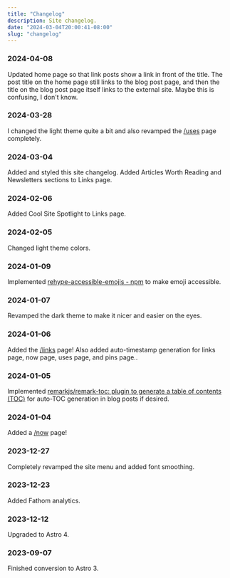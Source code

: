 ```yaml
---
title: "Changelog"
description: Site changelog.
date: "2024-03-04T20:00:41-08:00"
slug: "changelog"
---
```

### 2024-04-08

Updated home page so that link posts show a link in front of the title. The post title on the home page still links to the blog post page, and then the title on the blog post page itself links to the external site. Maybe this is confusing, I don't know.

### 2024-03-28

I changed the light theme quite a bit and also revamped the [/uses](/uses) page completely.

### 2024-03-04

Added and styled this site changelog. Added Articles Worth Reading and Newsletters sections to Links page.

### 2024-02-06

Added Cool Site Spotlight to Links page.

### 2024-02-05

Changed light theme colors.

### 2024-01-09

Implemented [rehype-accessible-emojis - npm](https://www.npmjs.com/package/rehype-accessible-emojis) to make emoji accessible.

### 2024-01-07

Revamped the dark theme to make it nicer and easier on the eyes.

### 2024-01-06

Added the [/links](/links) page! Also added auto-timestamp generation for links page, now page, uses page, and pins page..

### 2024-01-05

Implemented [remarkjs/remark-toc: plugin to generate a table of contents (TOC)](https://github.com/remarkjs/remark-toc) for auto-TOC generation in blog posts if desired.

### 2024-01-04

Added a [/now](/now) page!

### 2023-12-27

Completely revamped the site menu and added font smoothing.

### 2023-12-23

Added Fathom analytics.

### 2023-12-12

Upgraded to Astro 4.

### 2023-09-07

Finished conversion to Astro 3.
